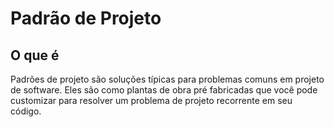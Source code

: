 # Padrão de Projeto

## O que é 
Padrões de projeto são soluções típicas para problemas comuns em projeto de software. Eles são como plantas de obra
pré fabricadas que você pode customizar para resolver um problema de projeto recorrente em seu código.